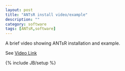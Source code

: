 ```yaml
---
layout: post
title: "ANTsR install video/example"
description: ""
category: software
tags: [ANTsR,software]
---
```


A brief video showing ANTsR installation and example.

See [Video Link](https://vimeo.com/87768356)


{% include JB/setup %}
